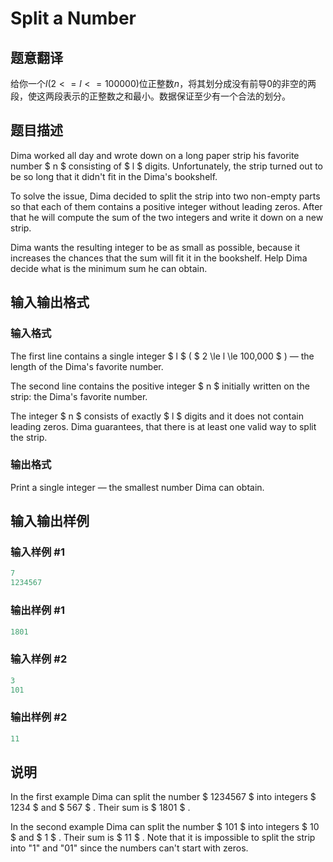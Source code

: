 # Split a Number

## 题意翻译

给你一个$l(2<=l<=100000)$位正整数$n$，将其划分成没有前导0的非空的两段，使这两段表示的正整数之和最小。数据保证至少有一个合法的划分。

## 题目描述

Dima worked all day and wrote down on a long paper strip his favorite number $ n $ consisting of $ l $ digits. Unfortunately, the strip turned out to be so long that it didn't fit in the Dima's bookshelf.

To solve the issue, Dima decided to split the strip into two non-empty parts so that each of them contains a positive integer without leading zeros. After that he will compute the sum of the two integers and write it down on a new strip.

Dima wants the resulting integer to be as small as possible, because it increases the chances that the sum will fit it in the bookshelf. Help Dima decide what is the minimum sum he can obtain.

## 输入输出格式

### 输入格式

The first line contains a single integer $ l $ ( $ 2 \le l \le 100\,000 $ ) — the length of the Dima's favorite number.

The second line contains the positive integer $ n $ initially written on the strip: the Dima's favorite number.

The integer $ n $ consists of exactly $ l $ digits and it does not contain leading zeros. Dima guarantees, that there is at least one valid way to split the strip.

### 输出格式

Print a single integer — the smallest number Dima can obtain.

## 输入输出样例

### 输入样例 #1

```cpp
7
1234567

```
### 输出样例 #1

```cpp
1801

```
### 输入样例 #2

```cpp
3
101

```
### 输出样例 #2

```cpp
11

```
## 说明

In the first example Dima can split the number $ 1234567 $ into integers $ 1234 $ and $ 567 $ . Their sum is $ 1801 $ .

In the second example Dima can split the number $ 101 $ into integers $ 10 $ and $ 1 $ . Their sum is $ 11 $ . Note that it is impossible to split the strip into "1" and "01" since the numbers can't start with zeros.


